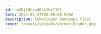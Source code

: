 ```yaml
---
id: nn2DjIHCexdECkfhzT3Ff
date: 2024-08-27T00:00:00.000Z
description: Tekeningen homepage titel
cover: /assets/uploads/vormen_header.png
---
```

